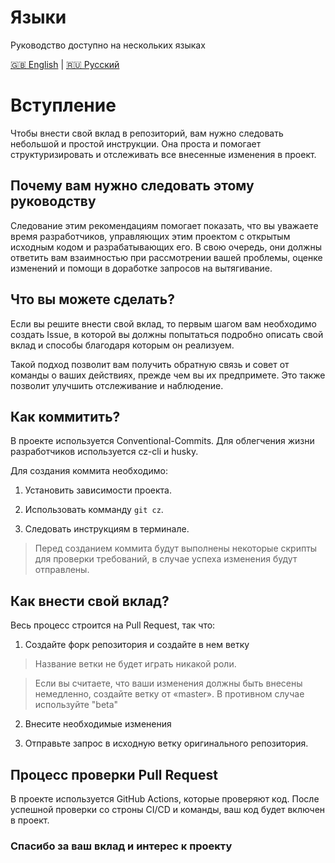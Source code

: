 # Языки

Руководство доступно на нескольких языках

[🇬🇧 English](https://github.com/melishev/wuki/tree/master/.github/CONTRIBUTING.md) | [🇷🇺 Русский](https://github.com/melishev/wuki/tree/master/.github/contributing/ru.md)

# Вступление

Чтобы внести свой вклад в репозиторий, вам нужно следовать небольшой и простой инструкции. Она проста и помогает структуризировать и отслеживать все внесенные изменения в проект.

## Почему вам нужно следовать этому руководству

Следование этим рекомендациям помогает показать, что вы уважаете время разработчиков, управляющих этим проектом с открытым исходным кодом и разрабатывающих его. В свою очередь, они должны ответить вам взаимностью при рассмотрении вашей проблемы, оценке изменений и помощи в доработке запросов на вытягивание.

## Что вы можете сделать?

Если вы решите внести свой вклад, то первым шагом вам необходимо создать Issue, в которой вы должны попытаться подробно описать свой вклад и способы благодаря которым он реализуем.

Такой подход позволит вам получить обратную связь и совет от команды о ваших действиях, прежде чем вы их предпримете. Это также позволит улучшить отслеживание и наблюдение.

## Как коммитить?

В проекте используется Conventional-Commits. Для облегчения жизни разработчиков используется cz-cli и husky.

Для создания коммита необходимо:

1. Установить зависимости проекта.

2. Использовать комманду `git cz`.

3. Следовать инструкциям в терминале.

> Перед созданием коммита будут выполнены некоторые скрипты для проверки требований, в случае успеха изменения будут отправлены.

## Как внести свой вклад?

Весь процесс строится на Pull Request, так что:

1. Создайте форк репозитория и создайте в нем ветку

> Название ветки не будет играть никакой роли.

> Если вы считаете, что ваши изменения должны быть внесены немедленно, создайте ветку от «master». В противном случае используйте "beta"

2. Внесите необходимые изменения

3. Отправьте запрос в исходную ветку оригинального репозитория.

## Процесс проверки Pull Request

В проекте используется GitHub Actions, которые проверяют код. После успешной проверки со строны CI/CD и команды, ваш код будет включен в проект.

### Спасибо за ваш вклад и интерес к проекту